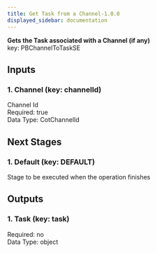 ```yaml
---  
title: Get Task from a Channel-1.0.0  
displayed_sidebar: documentation  
---  
```

**Gets the Task associated with a Channel (if any)**  
key: PBChannelToTaskSE  
  
## Inputs  
### 1. Channel (key: channelId)  
Channel Id  
Required: true  
Data Type: CotChannelId   
## Next Stages  
### 1. Default (key: DEFAULT)  
Stage to be executed when the operation finishes  
## Outputs  
### 1. Task (key: task)  
  
Required: no  
Data Type: object 
